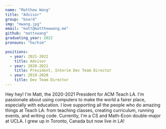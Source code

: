```yaml
---
name: "Matthew Wang"
title: "Advisor"
group: "board"
img: "mwang.jpg"
email: "matt@matthewwang.me"
github: "mattxwang"
graduating_year: 2022
pronouns: "he/him"

positions:
  - year: 2021-2022
    title: Advisor
  - year: 2020-2021
    title: President, Interim Dev Team Director
  - year: 2019-2020
    title: Dev Team Director
---
```


Hey hey! I'm Matt, the 2020-2021 President for ACM Teach LA. I'm passionate about using computers to make the world a fairer place, especially with education. I love supporting all the people who do amazing things at Teach LA: from teaching classes, creating curriculum, running events, and writing code. Currently, I'm a CS and Math-Econ double-major at UCLA. I grew up in Toronto, Canada but now live in LA!
